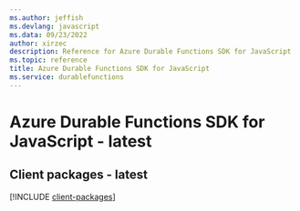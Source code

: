 ```yaml
---
ms.author: jeffish
ms.devlang: javascript
ms.data: 09/23/2022
author: xirzec
description: Reference for Azure Durable Functions SDK for JavaScript
ms.topic: reference
title: Azure Durable Functions SDK for JavaScript
ms.service: durablefunctions
---
```

# Azure Durable Functions SDK for JavaScript - latest

## Client packages - latest
[!INCLUDE [client-packages](durable-functions-client-index.md)]